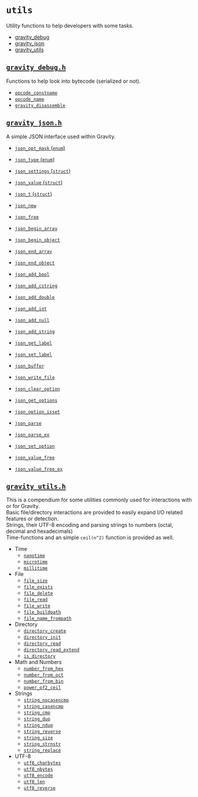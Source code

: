 # `utils`
Utility functions to help developers with some tasks.

- [gravity_debug](/capi/utils/gravity_debug.md)
- [gravity_json](/capi/utils/gravity_json.md)
- [gravity_utils](/capi/utils/gravity_utils.md)

## [`gravity_debug.h`](/utils/gravity_debug.md)
Functions to help look into bytecode (serialized or not).

- [`opcode_constname`](/capi/utils/gravity_debug.md#opcode_constname)
- [`opcode_name`](/capi/utils/gravity_debug.md#opcode_name)
- [`gravity_disassemble`](/capi/utils/gravity_debug.md#gravity_disassemble)

## [`gravity_json.h`](utils/gravity_json.md)
A simple JSON interface used within Gravity.
- [`json_opt_mask` (`enum`)](/capi/utils/gravity_json.md#json_opt_mask)
- [`json_type` (`enum`)](/capi/utils/gravity_json.md#json_type)
- [`json_settings` (`struct`)](/capi/utils/gravity_json.md#json_settings)
- [`json_value` (`struct`)](/capi/utils/gravity_json.md#json_value)
- [`json_t` (`struct`)](/capi/utils/gravity_json.md#json_t)

- [`json_new`](/capi/utils/gravity_json.md#json_new)
- [`json_free`](/capi/utils/gravity_json.md#json_free)

- [`json_begin_array`](/capi/utils/gravity_json.md#json_begin_array)
- [`json_begin_object`](/capi/utils/gravity_json.md#json_begin_object)
- [`json_end_array`](/capi/utils/gravity_json.md#json_end_array)
- [`json_end_object`](/capi/utils/gravity_json.md#json_end_object)

- [`json_add_bool`](/capi/utils/gravity_json.md#json_add_bool)
- [`json_add_cstring`](/capi/utils/gravity_json.md#json_add_cstring)
- [`json_add_double`](/capi/utils/gravity_json.md#json_add_double)
- [`json_add_int`](/capi/utils/gravity_json.md#json_add_int)
- [`json_add_null`](/capi/utils/gravity_json.md#json_add_null)
- [`json_add_string`](/capi/utils/gravity_json.md#json_add_string)
- [`json_get_label`](/capi/utils/gravity_json.md#json_get_label)
- [`json_set_label`](/capi/utils/gravity_json.md#json_set_label)

- [`json_buffer`](/capi/utils/gravity_json.md#json_buffer)
- [`json_write_file`](/capi/utils/gravity_json.md#json_write_file)

- [`json_clear_option`](/capi/utils/gravity_json.md#json_clear_option)
- [`json_get_options`](/capi/utils/gravity_json.md#json_get_options)
- [`json_option_isset`](/capi/utils/gravity_json.md#json_option_isset)
- [`json_parse`](/capi/utils/gravity_json.md#json_parse)
- [`json_parse_ex`](/capi/utils/gravity_json.md#json_parse_ex)
- [`json_set_option`](/capi/utils/gravity_json.md#json_set_option)
- [`json_value_free`](/capi/utils/gravity_json.md#json_value_free)
- [`json_value_free_ex`](/capi/utils/gravity_json.md#json_value_free_ex)

## [`gravity_utils.h`](utils/gravity_utils.md)
This is a compendium for some utilities commonly used for interactions with or
for Gravity.  
Basic file/directory interactions are provided to easily expand I/O related
features or detection.  
Strings, their UTF-8 encoding and parsing strings to numbers (octal, decimal
and hexadecimals)  
Time-functions and an simple `ceil(n^2)` function is provided as well.

- Time
  - [`nanotime`](/capi/utils/gravity_utils.md#nanotime)
  - [`microtime`](/capi/utils/gravity_utils.md#microtime)
  - [`millitime`](/capi/utils/gravity_utils.md#millitime)
- File
  - [`file_size`](/capi/utils/gravity_utils.md#file_size)
  - [`file_exists`](/capi/utils/gravity_utils.md#file_exists)
  - [`file_delete`](/capi/utils/gravity_utils.md#file_delete)
  - [`file_read`](/capi/utils/gravity_utils.md#file_read)
  - [`file_write`](/capi/utils/gravity_utils.md#file_write)
  - [`file_buildpath`](/capi/utils/gravity_utils.md#file_buildpath)
  - [`file_name_frompath`](/capi/utils/gravity_utils.md#file_name_frompath)
- Directory
  - [`directory_create`](/capi/utils/gravity_utils.md#directory_create)
  - [`directory_init`](/capi/utils/gravity_utils.md#directory_init)
  - [`directory_read`](/capi/utils/gravity_utils.md#directory_read)
  - [`directory_read_extend`](/capi/utils/gravity_utils.md#directory_read_extend)
  - [`is_directory`](/capi/utils/gravity_utils.md#is_directory)
- Math and Numbers
  - [`number_from_hex`](/capi/utils/gravity_utils.md#number_from_hex)
  - [`number_from_oct`](/capi/utils/gravity_utils.md#number_from_oct)
  - [`number_from_bin`](/capi/utils/gravity_utils.md#number_from_bin)
  - [`power_of2_ceil`](/capi/utils/gravity_utils.md#power_of2_ceil)
- Strings
  - [`string_nocasencmp`](/capi/utils/gravity_utils.md#string_nocasencmp)
  - [`string_casencmp`](/capi/utils/gravity_utils.md#string_casencmp)
  - [`string_cmp`](/capi/utils/gravity_utils.md#string_cmp)
  - [`string_dup`](/capi/utils/gravity_utils.md#string_dup)
  - [`string_ndup`](/capi/utils/gravity_utils.md#string_ndup)
  - [`string_reverse`](/capi/utils/gravity_utils.md#string_reverse)
  - [`string_size`](/capi/utils/gravity_utils.md#string_size)
  - [`string_strnstr`](/capi/utils/gravity_utils.md#string_strnstr)
  - [`string_replace`](/capi/utils/gravity_utils.md#string_replace)
- UTF-8
  - [`utf8_charbytes`](/capi/utils/gravity_utils.md#utf8_charbytes)
  - [`utf8_nbytes`](/capi/utils/gravity_utils.md#utf8_nbytes)
  - [`utf8_encode`](/capi/utils/gravity_utils.md#utf8_encode)
  - [`utf8_len`](/capi/utils/gravity_utils.md#utf8_len)
  - [`utf8_reverse`](/capi/utils/gravity_utils.md#utf8_reverse)
